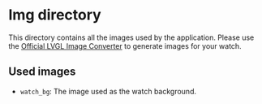 # Img directory

This directory contains all the images used by the application. Please use the
[Official LVGL Image Converter](https://lvgl.io/tools/imageconverter) to
generate images for your watch.

## Used images

- `watch_bg`: The image used as the watch background.
